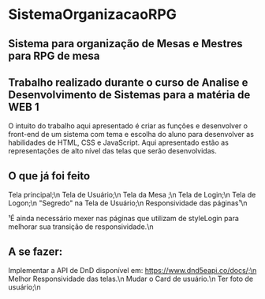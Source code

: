 # SistemaOrganizacaoRPG
## Sistema para organização de Mesas e Mestres para RPG de mesa 
## Trabalho realizado durante o curso de Analise e Desenvolvimento de Sistemas para a matéria de WEB 1

  O intuito do trabalho aqui apresentado é criar as funções e desenvolver o front-end de um sistema com tema e escolha do aluno para desenvolver as habilidades de HTML, CSS e JavaScript.
  Aqui apresentado estão as representações de alto nível das telas que serão desenvolvidas.
  
 ## O que já foi feito
  Tela principal;\n
  Tela de Usuário;\n
  Tela da Mesa ;\n
  Tela de Login;\n
  Tela de Logon;\n
  "Segredo" na Tela de Usuário;\n
  Responsividade das páginas¹\n
  
  ¹É ainda necessário mexer nas páginas que utilizam de styleLogin para melhorar sua transição de responsividade.\n
 
 ## A se fazer:
  Implementar a API de DnD disponível em: https://www.dnd5eapi.co/docs/;\n
  Melhor Responsividade das telas.\n
  Mudar o Card de usuário.\n
  Ter foto de usuário;\n
